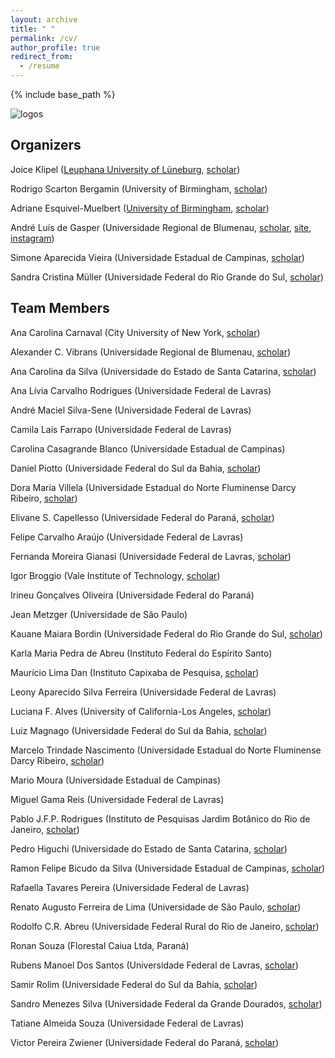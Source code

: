 ```yaml
---
layout: archive
title: " "
permalink: /cv/
author_profile: true
redirect_from:
  - /resume
---
```


{% include base_path %}

![logos](https://rededama.github.io/images/logos.jpg) 

## Organizers
 
 Joice Klipel ([Leuphana University of Lüneburg](https://www.leuphana.de/institute/institut-fuer-oekologie/personen/joice-klipel.html), [scholar](https://scholar.google.com/citations?user=oG4eV9MAAAAJ&hl=pt-BR))

 Rodrigo Scarton Bergamin (University of Birmingham, [scholar](https://scholar.google.com.br/citations?user=uAoCb5gAAAAJ&hl=pt-PT))
 
 Adriane Esquivel-Muelbert ([University of Birmingham](https://www.birmingham.ac.uk/staff/profiles/gees/muelbert-adriane-esquivel), [scholar](https://scholar.google.com/citations?user=d6XOOK0AAAAJ&hl=en))

 André Luís de Gasper (Universidade Regional de Blumenau, [scholar](https://scholar.google.com.br/citations?user=FPXYzWkAAAAJ&hl=pt-BR), [site](https://www.floresta.sc.gov.br/), [instagram](https://instagram.com/inventarioflorestal.sc/))

 Simone Aparecida Vieira (Universidade Estadual de Campinas, [scholar](https://scholar.google.com/citations?user=sxEVweUAAAAJ&hl=en))
 
 Sandra Cristina Müller (Universidade Federal do Rio Grande do Sul, [scholar](https://scholar.google.com.br/citations?user=YOhnblMAAAAJ&hl=pt-BR))

## Team Members
 
 Ana Carolina Carnaval (City University of New York, [scholar](https://scholar.google.com/citations?user=aJMTGKEAAAAJ&hl=en)) 

 Alexander C. Vibrans (Universidade Regional de Blumenau, [scholar](https://scholar.google.com.br/citations?user=HzKGK5AAAAAJ&hl=en))  

 Ana Carolina da Silva (Universidade do Estado de Santa Catarina, [scholar](https://scholar.google.com/citations?user=nn4ht1sAAAAJ&hl=pt-BR))

 Ana Lívia Carvalho Rodrigues (Universidade Federal de Lavras)

 André Maciel Silva-Sene (Universidade Federal de Lavras)

 Camila Laís Farrapo (Universidade Federal de Lavras) 

 Carolina Casagrande Blanco (Universidade Estadual de Campinas)

 Daniel Piotto (Universidade Federal do Sul da Bahia, [scholar](https://scholar.google.com/citations?user=BF1ECe0AAAAJ&hl=en))

 Dora Maria Villela (Universidade Estadual do Norte Fluminense Darcy Ribeiro, [scholar](https://scholar.google.com.br/citations?user=_f24t5YAAAAJ&hl=pt-BR))

 Elivane S. Capellesso (Universidade Federal do Paraná, [scholar](https://scholar.google.com.br/citations?user=YUFhZ10AAAAJ&hl=en))

 Felipe Carvalho Araújo (Universidade Federal de Lavras)

 Fernanda Moreira Gianasi (Universidade Federal de Lavras, [scholar](https://scholar.google.com.br/citations?user=DawwccEAAAAJ&hl=pt-BR))

 Igor Broggio (Vale Institute of Technology, [scholar](https://scholar.google.com/citations?user=zniWeRUAAAAJ&hl=en))
 
 Irineu Gonçalves Oliveira (Universidade Federal do Paraná)

 Jean Metzger (Universidade de São Paulo)

 Kauane Maiara Bordin (Universidade Federal do Rio Grande do Sul, [scholar](https://scholar.google.com/citations?user=RwJPjaEAAAAJ&hl=pt-BR))

 Karla Maria Pedra de Abreu (Instituto Federal do Espírito Santo)

 Maurício Lima Dan (Instituto Capixaba de Pesquisa, [scholar](https://scholar.google.com.br/citations?user=wgYrcKwAAAAJ&hl=pt-BR))

 Leony Aparecido Silva Ferreira (Universidade Federal de Lavras)

 Luciana F. Alves (University of California-Los Angeles, [scholar](https://scholar.google.com.br/citations?user=ol5nIXkAAAAJ&hl=pt-BR))

 Luiz Magnago (Universidade Federal do Sul da Bahia, [scholar](https://scholar.google.com/citations?user=eOj5FKoAAAAJ&hl=pt-BR))

 Marcelo Trindade Nascimento (Universidade Estadual do Norte Fluminense Darcy Ribeiro, [scholar](https://scholar.google.com.br/citations?user=D5Peey4AAAAJ&hl=pt-BR))

 Mario Moura (Universidade Estadual de Campinas)

 Miguel Gama Reis (Universidade Federal de Lavras)

 Pablo J.F.P. Rodrigues (Instituto de Pesquisas Jardim Botânico do Rio de Janeiro, [scholar](https://scholar.google.com.br/citations?user=bTsj5mgAAAAJ&hl=pt-BR))

 Pedro Higuchi (Universidade do Estado de Santa Catarina, [scholar](https://scholar.google.com/citations?user=r_BAbBYAAAAJ&hl=en))

 Ramon Felipe Bicudo da Silva (Universidade Estadual de Campinas, [scholar](https://scholar.google.de/citations?user=eIa-3J4AAAAJ&hl=de))

 Rafaella Tavares Pereira (Universidade Federal de Lavras)

 Renato Augusto Ferreira de Lima (Universidade de São Paulo, [scholar](https://scholar.google.com.br/citations?user=sMQpRpMAAAAJ&hl=pt-BR))

 Rodolfo C.R. Abreu (Universidade Federal Rural do Rio de Janeiro, [scholar](https://scholar.google.com/citations?user=demlf7tnMZ4C&hl=en))

 Ronan Souza (Florestal Caiua Ltda, Paraná)

 Rubens Manoel Dos Santos (Universidade Federal de Lavras, [scholar](https://scholar.google.com.br/citations?user=FBwqJnAAAAAJ&hl=en))

 Samir Rolim (Universidade Federal do Sul da Bahia, [scholar](https://scholar.google.com/citations?user=yX4BZ_8AAAAJ&hl=en))

 Sandro Menezes Silva (Universidade Federal da Grande Dourados, [scholar](https://scholar.google.com.br/citations?user=n5WPlh4AAAAJ&hl=en))

 Tatiane Almeida Souza (Universidade Federal de Lavras)

 Victor Pereira Zwiener (Universidade Federal do Paraná, [scholar](https://scholar.google.com.br/citations?user=618c958AAAAJ&hl=pt-BR))




